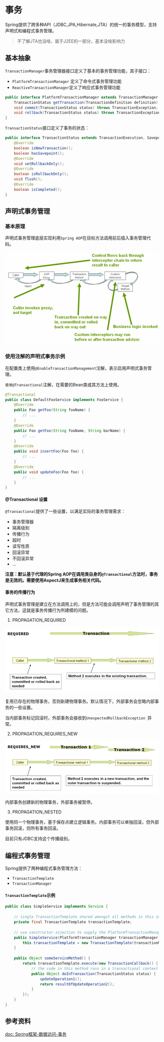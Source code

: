 # 事务

Spring提供了跨多种API（JDBC,JPA,Hibernate,JTA）的统一的事务模型，支持声明式和编程式事务管理。

>不了解JTA也没啥，属于J2EE的一部分，基本没啥影响力

## 基本抽象

`TransactionManager`事务管理器接口定义了基本的事务管理功能，其子接口：

- `PlatformTransactionManager` 定义了命令式事务管理功能
- `ReactiveTransactionManager`定义了响应式事务管理功能

```java
public interface PlatformTransactionManager extends TransactionManager {
	TransactionStatus getTransaction(TransactionDefinition definition) throws TransactionException;
	void commit(TransactionStatus status) throws TransactionException;
	void rollback(TransactionStatus status) throws TransactionException;
}
```

`TransactionStatus`接口定义了事务的状态：

```java
public interface TransactionStatus extends TransactionExecution, SavepointManager, Flushable {
	@Override
	boolean isNewTransaction();
	boolean hasSavepoint();
	@Override
	void setRollbackOnly();
	@Override
	boolean isRollbackOnly();
	void flush();
	@Override
	boolean isCompleted();
}
```

## 声明式事务管理

### 基本原理

声明式事务管理底层实现利用`Spring AOP`在目标方法调用前后插入事务管理代码。

![](../_images/Pasted%20image%2020231207221058.png)
### 使用注解的声明式事务示例

在配置类上使用`@EnableTransactionManagement`注解，表示启用声明式事务管理。

`使用@Transactional`注解，在需要的Bean类或其方法上使用。

```java
@Transactional
public class DefaultFooService implements FooService {
	@Override
	public Foo getFoo(String fooName) {
		// ...
	}
	@Override
	public Foo getFoo(String fooName, String barName) {
		// ...
	}
	@Override
	public void insertFoo(Foo foo) {
		// ...
	}
	@Override
	public void updateFoo(Foo foo) {
		// ...
	}
}
```

#### @Transactional 设置

`@Transactional`提供了一些设置，以满足实际的事务管理需求：

- 事务管理器
- 隔离级别
- 传播行为
- 超时
- 读写性质
- 回滚异常
- 不回滚异常
- ...

**注意：默认基于代理的Spring AOP在调用类自身的`@Transactional`方法时，事务是无效的。需要使用AspectJ来生成事务相关代码。**
#### 事务的传播行为

声明式事务管理是建立在方法调用上的，但是方法可能会调用声明了事务管理的其它方法，这就是事务传播行为所建模的问题。

1) PROPAGATION_REQUIRED

![](../_images/Pasted%20image%2020231207222057.png)

复用已存在的物理事务，否则新建物理事务。默认情况下，外部事务会忽略内部事务的一些设置。

当内部事务标记回滚时，外部事务会接收到`UnexpectedRollbackException `异常。

2) PROPAGATION_REQUIRES_NEW

![](../_images/Pasted%20image%2020231207222545.png)

内部事务创建新的物理事务，外部事务被暂停。

3) PROPAGATION_NESTED

使用同一个物理事务，基于保存点建立逻辑事务。内部事务可以单独回滚，但外部事务回滚，则所有事务回滚。

目前只有JDBC支持这个传播级别。

## 编程式事务管理

Spring提供了两种编程式事务管理方法：

- `TransactionTemplate`
- `TransactionManager`

#### `TransactionTemplate`示例

```java
public class SimpleService implements Service {

	// single TransactionTemplate shared amongst all methods in this instance
	private final TransactionTemplate transactionTemplate;

	// use constructor-injection to supply the PlatformTransactionManager
	public SimpleService(PlatformTransactionManager transactionManager) {
		this.transactionTemplate = new TransactionTemplate(transactionManager);
	}

	public Object someServiceMethod() {
		return transactionTemplate.execute(new TransactionCallback() {
			// the code in this method runs in a transactional context
			public Object doInTransaction(TransactionStatus status) {
				updateOperation1();
				return resultOfUpdateOperation2();
			}
		});
	}
}
```

## 参考资料

[doc: Spring框架-数据访问-事务](https://docs.spring.io/spring-framework/reference/data-access/transaction.html)
